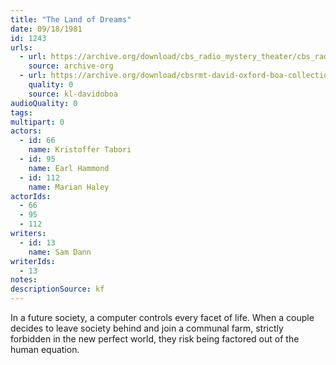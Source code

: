 ```yaml
---
title: "The Land of Dreams"
date: 09/18/1981
id: 1243
urls: 
  - url: https://archive.org/download/cbs_radio_mystery_theater/cbs_radio_mystery_theater-1201-1250.zip/cbs_radio_mystery_theater-1201-1250%2Fcbsrmt_1243_the_land_of_dreams.mp3
    source: archive-org
  - url: https://archive.org/download/cbsrmt-david-oxford-boa-collection/CBSRMT-810918-1243-The-Land-of-Dreams-(32-44)-[2007]-{BoA}.mp3
    quality: 0
    source: kl-davidoboa
audioQuality: 0
tags: 
multipart: 0
actors:  
  - id: 66
    name: Kristoffer Tabori  
  - id: 95
    name: Earl Hammond  
  - id: 112
    name: Marian Haley
actorIds:  
  - 66  
  - 95  
  - 112
writers:  
  - id: 13
    name: Sam Dann
writerIds:  
  - 13
notes: 
descriptionSource: kf
---
```

In a future society, a computer controls every facet of life. When a couple decides to leave society behind and join a communal farm, strictly forbidden in the new perfect world, they risk being factored out of the human equation.